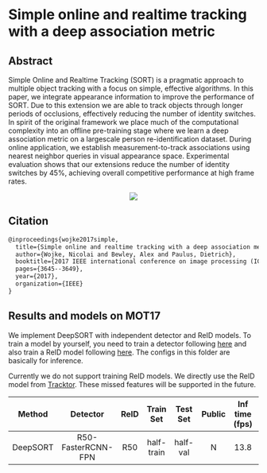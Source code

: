 # Simple online and realtime tracking with a deep association metric

## Abstract

<!-- [ABSTRACT] -->

Simple Online and Realtime Tracking (SORT) is a pragmatic approach to multiple object tracking with a focus on simple, effective algorithms. In this paper, we integrate appearance information to improve the performance of SORT. Due to this extension we are able to track objects through longer periods of occlusions, effectively reducing the number of identity switches. In spirit of the original framework we place much of the computational complexity into an offline pre-training stage where we learn a deep association metric on a largescale person re-identification dataset. During online application, we establish measurement-to-track associations using nearest neighbor queries in visual appearance space. Experimental evaluation shows that our extensions reduce the number of identity switches by 45%, achieving overall competitive performance at high frame rates.

<!-- [IMAGE] -->

<div align="center">
  <img src="https://user-images.githubusercontent.com/26813582/145542023-22950508-b35f-41b6-bc78-33d6a82bc3c3.png"/>
</div>

## Citation

<!-- [ALGORITHM] -->

```latex
@inproceedings{wojke2017simple,
  title={Simple online and realtime tracking with a deep association metric},
  author={Wojke, Nicolai and Bewley, Alex and Paulus, Dietrich},
  booktitle={2017 IEEE international conference on image processing (ICIP)},
  pages={3645--3649},
  year={2017},
  organization={IEEE}
}
```

## Results and models on MOT17

We implement DeepSORT with independent detector and ReID models. To train a model by yourself, you need to train a detector following [here](../../det/) and also train a ReID model following [here](../../reid).
The configs in this folder are basically for inference.

Currently we do not support training ReID models.
We directly use the ReID model from [Tracktor](https://github.com/phil-bergmann/tracking_wo_bnw). These missed features will be supported in the future.

|  Method  |      Detector      | ReID | Train Set  | Test Set | Public | Inf time (fps) | HOTA | MOTA | IDF1 |  FP   |  FN   | IDSw. |                                          Config                                          |                                                                                                         Download                                                                                                         |
| :------: | :----------------: | :--: | :--------: | :------: | :----: | :------------: | :--: | :--: | :--: | :---: | :---: | :---: | :--------------------------------------------------------------------------------------: | :----------------------------------------------------------------------------------------------------------------------------------------------------------------------------------------------------------------------: |
| DeepSORT | R50-FasterRCNN-FPN | R50  | half-train | half-val |   N    |      13.8      | 56.9 | 63.7 | 69.5 | 15051 | 40311 | 3312  | [config](deepsort_faster-rcnn-resnet50-fpn_8x2bs-4e_mot17halftrain_test-mot17halfval.py) | [detector](https://download.openmmlab.com/mmtracking/mot/faster_rcnn/faster-rcnn_r50_fpn_4e_mot17-half-64ee2ed4.pth) [reid](https://download.openmmlab.com/mmtracking/mot/reid/tracktor_reid_r50_iter25245-a452f51f.pth) |
